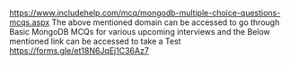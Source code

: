 https://www.includehelp.com/mcq/mongodb-multiple-choice-questions-mcqs.aspx
The above mentioned domain can be accessed to go through Basic MongoDB MCQs for various upcoming interviews
and the Below mentioned link can be accessed to take a Test
https://forms.gle/et18N6JqEj1C36Az7

